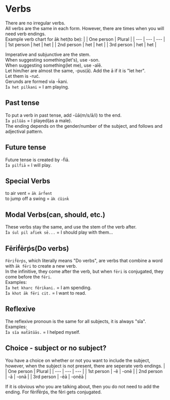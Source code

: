 # Verbs
There are no irregular verbs.  
All verbs are the same in each form. However, there are times when you will need verb endings.   
Example verb chart for āk het(to be):
| | One person | Plural |
| --- | --- | --- |
| 1st person | het | het |
| 2nd person | het | het |
| 3rd person | het | het |

Imperative and subjunctive are the stem.  
When suggesting something(let's), use -son.  
When suggesting something(let me), use -aĭē.  
Let him/her are almost the same, -pus(ā). Add the ā if it is "let her".  
Let them is -ruć.  
Gerunds are formed via -ḱani.  
`Ĭa het pilḱani` = I am playing.
## Past tense
To put a verb in past tense, add -ŭā(m/s/ā/i) to the end.  
`Ĭa pilŭās` = I played(as a male).  
The ending depends on the gender/number of the subject, and follows and adjectival pattern.
## Future tense
Future tense is created by -f́iā.  
`Ĭa pilf́iā` = I will play.
## Special Verbs
to air vent = `āk ārf́ent`  
to jump off a swing = `āk ćŭinḱ`
## Modal Verbs(can, should, etc.)
These verbs stay the same, and use the stem of the verb after.  
`Ĭa śul pil af́iek sē...` = I should play with them...
## Fērif́ērṕs(Do verbs)
`Fērif́ērṕs`, which literally means "Do verbs", are verbs that combine a word with `āk fēri` to create a new verb.  
In the infinitive, they come after the verb, but when `fēri` is conjugated, they come before the `fēri`.  
Examples:  
`Ĭa het kharc fēriḱani.` = I am spending.  
`Ĭa khot āk fēri cit.` = I want to read.
## Reflexive
The reflexive pronoun is the same for all subjects, it is always "sĭa".  
Examples:  
`Ĭa sĭa mat̂ātŭās.` = I helped myself.
## Choice - subject or no subject?
You have a choice on whether or not you want to include the subject, however, when the subject is not present, there are seperate verb endings.
| | One person | Plural |
| --- | --- | --- |
| 1st person | -ē | -onē |
| 2nd person | -ā | -onā |
| 3rd person | -ēā | -onēā |

If it is obvious who you are talking about, then you do not need to add the ending. For fērif́ērṕs, the fēri gets conjugated.
